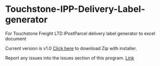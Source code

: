 # Touchstone-IPP-Delivery-Label-generator
For Touchstone Freight LTD IPostParcel delivery label generator to excel document

Current version is v1.0
[Click here](https://github.com/Zifoduk/Touchstone-IPP-Delivery-Label-generator/blob/master/Installer/TSI0.1.0.zip) to download Zip with installer.

Report any issues into the issues section of this program. [Link](https://github.com/Zifoduk/Touchstone-IPP-Delivery-Label-generator/issues)
